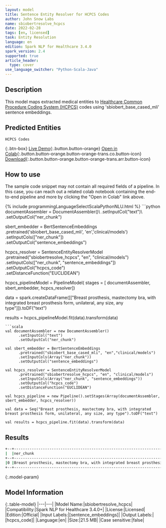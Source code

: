 ```yaml
---
layout: model
title: Sentence Entity Resolver for HCPCS Codes
author: John Snow Labs
name: sbiobertresolve_hcpcs
date: 2022-02-28
tags: [en, licensed]
task: Entity Resolution
language: en
edition: Spark NLP for Healthcare 3.4.0
spark_version: 2.4
supported: true
article_header:
  type: cover
use_language_switcher: "Python-Scala-Java"
---
```


## Description

This model maps extracted medical entities to [Healthcare Common Procedure Coding System (HCPCS)](https://www.nlm.nih.gov/research/umls/sourcereleasedocs/current/HCPCS/index.html#:~:text=The%20Healthcare%20Common%20Procedure%20Coding,%2C%20supplies%2C%20products%20and%20services.)
 codes using 'sbiobert_base_cased_mli' sentence embeddings.

## Predicted Entities

`HCPCS Codes`

{:.btn-box}
[Live Demo](https://demo.johnsnowlabs.com/healthcare/ER_HCPCS/){:.button.button-orange}
[Open in Colab](https://colab.research.google.com/github/JohnSnowLabs/spark-nlp-workshop/blob/master/tutorials/Certification_Trainings/Healthcare/24.Improved_Entity_Resolvers_in_SparkNLP_with_sBert.ipynb){:.button.button-orange.button-orange-trans.co.button-icon}
[Download](https://s3.amazonaws.com/auxdata.johnsnowlabs.com/clinical/models/sbiobertresolve_hcpcs_en_3.4.0_2.4_1646036125003.zip){:.button.button-orange.button-orange-trans.arr.button-icon}

## How to use

The sample code snippet may not contain all required fields of a pipeline. In this case, you can reach out a related colab notebook containing the end-to-end pipeline and more by clicking the "Open in Colab" link above.




<div class="tabs-box" markdown="1">
{% include programmingLanguageSelectScalaPythonNLU.html %}
```python
documentAssembler = DocumentAssembler()\
      .setInputCol("text")\
      .setOutputCol("ner_chunk")

sbert_embedder = BertSentenceEmbeddings\
      .pretrained('sbiobert_base_cased_mli', 'en','clinical/models')\
      .setInputCols(["ner_chunk"])\
      .setOutputCol("sentence_embeddings")
    
hcpcs_resolver = SentenceEntityResolverModel\
      .pretrained("sbiobertresolve_hcpcs", "en", "clinical/models") \
      .setInputCols(["ner_chunk", "sentence_embeddings"]) \
      .setOutputCol("hcpcs_code")\
      .setDistanceFunction("EUCLIDEAN")

hcpcs_pipelineModel = PipelineModel(
    stages = [
        documentAssembler,
        sbert_embedder,
        hcpcs_resolver])

data = spark.createDataFrame([["Breast prosthesis, mastectomy bra, with integrated breast prosthesis form, unilateral, any size, any type"]]).toDF("text")

results = hcpcs_pipelineModel.fit(data).transform(data)
```
```scala
val documentAssembler = new DocumentAssembler()
      .setInputCol("text")
      .setOutputCol("ner_chunk")

val sbert_embedder = BertSentenceEmbeddings
      .pretrained("sbiobert_base_cased_mli", "en","clinical/models")
      .setInputCols(Array("ner_chunk"))
      .setOutputCol("sentence_embeddings")
    
val hcpcs_resolver = SentenceEntityResolverModel
      .pretrained("sbiobertresolve_hcpcs", "en", "clinical/models") 
      .setInputCols(Array("ner_chunk", "sentence_embeddings")) 
      .setOutputCol("hcpcs_code")
      .setDistanceFunction("EUCLIDEAN")

val hcpcs_pipeline = new Pipeline().setStages(Array(documentAssembler, sbert_embedder, hcpcs_resolver))
    
val data = Seq("Breast prosthesis, mastectomy bra, with integrated breast prosthesis form, unilateral, any size, any type").toDF("text")    

val results = hcpcs_pipeline.fit(data).transform(data)
```
</div>

## Results

```bash
+--+---------------------------------------------------------------------------------------------------------+----------+----------------------------------------+----------------------------------------------------------------------------------------------------------------------------------------------------------------------------------------------------------------------------------------------------------------------------------------------------------------------------------------------------------------------------------------------------------------+
|  |ner_chunk                                                                                                |hcpcs_code|all_codes                               |resolutions                                                                                                                                                                                                                                                                                                                                                                                                     |
+--+---------------------------------------------------------------------------------------------------------+----------+----------------------------------------+----------------------------------------------------------------------------------------------------------------------------------------------------------------------------------------------------------------------------------------------------------------------------------------------------------------------------------------------------------------------------------------------------------------+
|0 |Breast prosthesis, mastectomy bra, with integrated breast prosthesis form, unilateral, any size, any type|L8001     |[L8001, L8002, L8000, L8033, L8032, ...]|'Breast prosthesis, mastectomy bra, with integrated breast prosthesis form, unilateral, any size, any type', 'Breast prosthesis, mastectomy bra, with integrated breast prosthesis form, bilateral, any size, any type', 'Breast prosthesis, mastectomy bra, without integrated breast prosthesis form, any size, any type', 'Nipple prosthesis, custom fabricated, reusable, any material, any type, each', ...|
+--+---------------------------------------------------------------------------------------------------------+----------+----------------------------------------+----------------------------------------------------------------------------------------------------------------------------------------------------------------------------------------------------------------------------------------------------------------------------------------------------------------------------------------------------------------------------------------------------------------+
```

{:.model-param}
## Model Information

{:.table-model}
|---|---|
|Model Name:|sbiobertresolve_hcpcs|
|Compatibility:|Spark NLP for Healthcare 3.4.0+|
|License:|Licensed|
|Edition:|Official|
|Input Labels:|[sentence_embeddings]|
|Output Labels:|[hcpcs_code]|
|Language:|en|
|Size:|21.5 MB|
|Case sensitive:|false|
